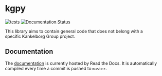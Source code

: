 # kgpy

[![tests](https://github.com/Kankelborg-Group/kgpy/workflows/tests/badge.svg)](https://github.com/Kankelborg-Group/kgpy/actions?query=workflow%3Atests)
[![Documentation Status](https://readthedocs.org/projects/kgpy/badge/?version=latest)](https://readthedocs.org/projects/kgpy/builds/)

This library aims to contain general code that does not belong with a specific Kankelborg Group project.

## Documentation

The [documentation](https://kgpy.readthedocs.io/) is currently hosted by Read the Docs.
It is automatically compiled every time a commit is pushed to `master`.
